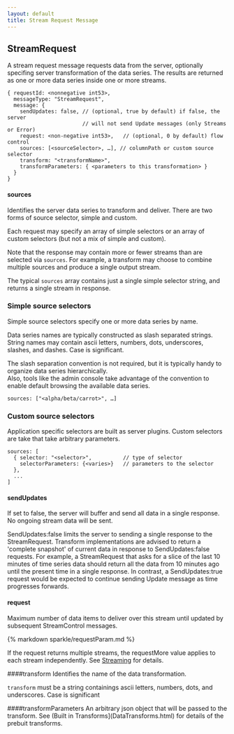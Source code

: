 ```yaml
---
layout: default
title: Stream Request Message
---
```


StreamRequest
----
A stream request message requests data from the server, 
optionally specifing server transformation of the data series. 
The results are returned as one or more data series inside one or more streams. 

    { requestId: <nonnegative int53>,   
      messageType: "StreamRequest",
      message: {
        sendUpdates: false, // (optional, true by default) if false, the server 
                            // will not send Update messages (only Streams or Error)
        request: <non-negative int53>,   // (optional, 0 by default) flow control
        sources: [<sourceSelector>, …], // columnPath or custom source selector 
        transform: "<transformName>",
        transformParameters: { <parameters to this transformation> } 
      }
    }

#### sources <a name="sources"></a>
Identifies the server data series to transform and deliver.
There are two forms of source selector, simple and custom.

Each request may specify an array of simple selectors or an array
of custom selectors (but not a mix of simple and custom).

Note that the response may contain more or fewer streams than are selected
via `sources`. 
For example, a transform may choose to combine multiple sources
and produce a single output stream.

The typical `sources` array contains just a single simple selector string, 
and returns a single stream in response.


### Simple source selectors
Simple source selectors specify one or more data series by name. 

Data series names are typically constructed as slash separated strings. 
String names may contain ascii letters, numbers, dots, underscores, slashes, and dashes. 
Case is significant. 

The slash separation convention is not required, but it is typically handy to
organize data series hierarchically.  
Also, tools like the admin console take advantage of the convention to enable
default browsing the available data series.

    sources: ["<alpha/beta/carrot>", …]

### Custom source selectors
Application specific selectors are built as server plugins. 
Custom selectors are take 
that take arbitrary parameters. 

    sources: [
      { selector: "<selector>",          // type of selector
        selectorParameters: {<varies>}   // parameters to the selector
      },
      ...
    ]

#### sendUpdates
If set to false, the server will buffer and send all data in a single response.
No ongoing stream data will be sent.

SendUpdates:false limits the server to sending a single response to the StreamRequest. 
Transform implementations are advised to return a 'complete snapshot' of current data in 
response to SendUpdates:false requests. 
For example, a StreamRequest that asks for a slice of the last 10 minutes of time series data 
should return all the data from 10 minutes ago until the present time in a single response. 
In contrast, a SendUpdates:true request would be expected to continue sending Update message 
as time progresses forwards.

#### request
Maximum number of data items to deliver over this stream until updated by subsequent StreamControl messages. 

{% markdown sparkle/requestParam.md %}

If the request returns multiple streams, the requestMore value applies to each stream independently. 
See [Streaming](Streaming.html) for details.

####transform
Identifies the name of the data transformation.

`transform` must be a string containings ascii letters, numbers, dots, and underscores. 
Case is significant

####transformParameters
An arbitrary json object that will be passed to the transform. 
See (Built in Transforms](DataTransforms.html) for details of the prebuit transforms.
